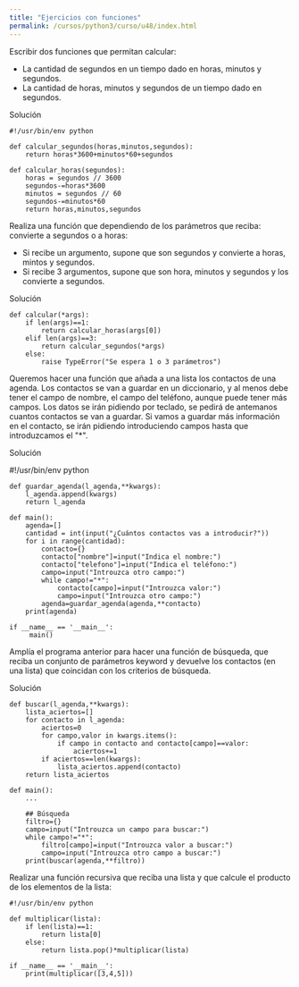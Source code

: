 ```yaml
---
title: "Ejercicios con funciones"
permalink: /cursos/python3/curso/u48/index.html
---
```


Escribir dos funciones que permitan calcular:
* La cantidad de segundos en un tiempo dado en horas, minutos y segundos.
* La cantidad de horas, minutos y segundos de un tiempo dado en segundos.

Solución

	#!/usr/bin/env python	

	def calcular_segundos(horas,minutos,segundos):
		return horas*3600+minutos*60+segundos	

	def calcular_horas(segundos):
		horas = segundos // 3600
		segundos-=horas*3600
		minutos = segundos // 60
		segundos-=minutos*60
		return horas,minutos,segundos
	
Realiza una función que dependiendo de los parámetros que reciba: convierte a segundos o a horas:
* Si recibe un argumento, supone que son segundos y convierte a horas, mintos y segundos.
* Si recibe 3 argumentos, supone que son hora, minutos y segundos y los convierte a segundos.

Solución

	def calcular(*args):
		if len(args)==1:
			return calcular_horas(args[0])
		elif len(args)==3:
			return calcular_segundos(*args)
		else:
			raise TypeError("Se espera 1 o 3 parámetros")

Queremos hacer una función que añada a una lista los contactos de una agenda. Los contactos se van a guardar en un diccionario, y al menos debe tener el campo de nombre, el campo del teléfono, aunque puede tener más campos. Los datos se irán pidiendo por teclado, se pedirá de antemanos cuantos contactos se van a guardar. Si vamos a guardar más información en el contacto, se irán pidiendo introduciendo campos hasta que introduzcamos el "*".

Solución 

#!/usr/bin/env python

	def guardar_agenda(l_agenda,**kwargs):
		l_agenda.append(kwargs)
		return l_agenda	

	def main():
		agenda=[]
		cantidad = int(input("¿Cuántos contactos vas a introducir?"))
		for i in range(cantidad):
			contacto={}
			contacto["nombre"]=input("Indica el nombre:")
			contacto["telefono"]=input("Indica el teléfono:")
			campo=input("Introuzca otro campo:")
			while campo!="*":
				contacto[campo]=input("Introuzca valor:")
				campo=input("Introuzca otro campo:")
			agenda=guardar_agenda(agenda,**contacto)
		print(agenda)	

	if __name__ == '__main__':
		 main()

Amplía el programa anterior para hacer una función de búsqueda, que reciba un conjunto de parámetros keyword y devuelve los contactos (en una lista) que coincidan con los criterios de búsqueda.

Solución

	def buscar(l_agenda,**kwargs):
		lista_aciertos=[]
		for contacto in l_agenda:
			aciertos=0
			for campo,valor in kwargs.items():
				if campo in contacto and contacto[campo]==valor:
					aciertos+=1
			if aciertos==len(kwargs):
				lista_aciertos.append(contacto)
		return lista_aciertos	

	def main():
		...
		
		## Búsqueda
		filtro={}
		campo=input("Introuzca un campo para buscar:")
		while campo!="*":
			filtro[campo]=input("Introuzca valor a buscar:")
			campo=input("Introuzca otro campo a buscar:")
		print(buscar(agenda,**filtro))

Realizar una función recursiva que reciba una lista y que calcule el producto de los elementos de la lista:

	#!/usr/bin/env python	

	def multiplicar(lista):
		if len(lista)==1:
			return lista[0]
		else:
			return lista.pop()*multiplicar(lista)	

	if __name__ == '__main__':
		print(multiplicar([3,4,5]))